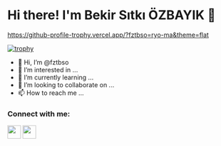 <h1>Hi there! I'm Bekir Sıtkı ÖZBAYIK 👋 </h1>

https://github-profile-trophy.vercel.app/?fztbso=ryo-ma&theme=flat

[![trophy](https://github-profile-trophy.vercel.app/?fztbso=ryo-ma)](https://github.com/ryo-ma/github-profile-trophy)

- 👋 Hi, I’m @fztbso
- 👀 I’m interested in ...
- 🌱 I’m currently learning ...
- 💞️ I’m looking to collaborate on ...
- 📫 How to reach me ...

<!---
fztbso/fztbso is a ✨ special ✨ repository because its `README.md` (this file) appears on your GitHub profile.
You can click the Preview link to take a look at your changes.
--->

<h3>Connect with me:</h3>

<a href=https://www.linkedin.com/in/bekirsitkiozbayik/><img src=https://cdn-icons-png.flaticon.com/512/174/174857.png width=30 height=30></a>
<a href=https://www.instagram.com/bekirsitkiozbayik/><img src=https://upload.wikimedia.org/wikipedia/commons/thumb/e/e7/Instagram_logo_2016.svg/2048px-Instagram_logo_2016.svg.png width=30 height=30></a>
